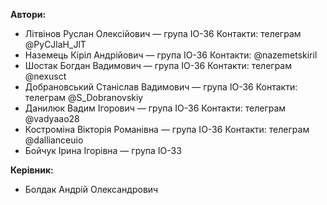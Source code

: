 **Автори:**
- Літвінов Руслан Олексійович — група ІО-36 Контакти: телеграм @PyCJlaH_JlT
- Наземець Кіріл Андрійович — група ІО-36 Контакти: @nazemetskiril
- Шостак Богдан Вадимович — група ІО-36 Контакти: телеграм @nexusct
- Добрановський Станіслав Вадимович — група ІО-36 Контакти: телеграм @S_Dobranovskiy
- Данилюк Вадим Ігорович — група ІО-36 Контакти: телеграм @vadyaao28
- Костроміна Вікторія Романівна — група ІО-36 Контакти: телеграм @dallianceuio
- Бойчук Ірина Ігорівна — група ІО-33

**Керівник:**
- Болдак Андрій Олександрович
